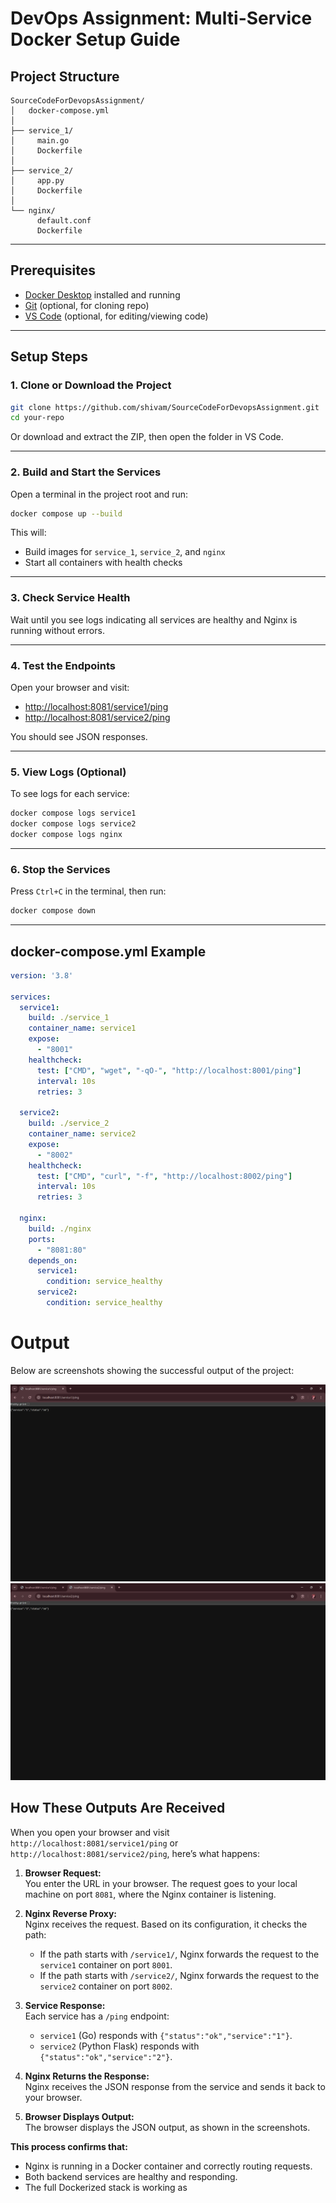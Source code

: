 # DevOps Assignment: Multi-Service Docker Setup Guide

## Project Structure

```
SourceCodeForDevopsAssignment/
│   docker-compose.yml
│
├── service_1/
│     main.go
│     Dockerfile
│
├── service_2/
│     app.py
│     Dockerfile
│
└── nginx/
      default.conf
      Dockerfile
```

---

## Prerequisites

- [Docker Desktop](https://www.docker.com/products/docker-desktop/) installed and running
- [Git](https://git-scm.com/) (optional, for cloning repo)
- [VS Code](https://code.visualstudio.com/) (optional, for editing/viewing code)

---

## Setup Steps

### 1. Clone or Download the Project

```sh
git clone https://github.com/shivam/SourceCodeForDevopsAssignment.git
cd your-repo
```
Or download and extract the ZIP, then open the folder in VS Code.

---

### 2. Build and Start the Services

Open a terminal in the project root and run:

```sh
docker compose up --build
```

This will:
- Build images for `service_1`, `service_2`, and `nginx`
- Start all containers with health checks

---

### 3. Check Service Health

Wait until you see logs indicating all services are healthy and Nginx is running without errors.

---

### 4. Test the Endpoints

Open your browser and visit:

- [http://localhost:8081/service1/ping](http://localhost:8081/service1/ping)
- [http://localhost:8081/service2/ping](http://localhost:8081/service2/ping)

You should see JSON responses.

---

### 5. View Logs (Optional)

To see logs for each service:

```sh
docker compose logs service1
docker compose logs service2
docker compose logs nginx
```

---

### 6. Stop the Services

Press `Ctrl+C` in the terminal, then run:

```sh
docker compose down
```

---

## docker-compose.yml Example

```yaml
version: '3.8'

services:
  service1:
    build: ./service_1
    container_name: service1
    expose:
      - "8001"
    healthcheck:
      test: ["CMD", "wget", "-qO-", "http://localhost:8001/ping"]
      interval: 10s
      retries: 3

  service2:
    build: ./service_2
    container_name: service2
    expose:
      - "8002"
    healthcheck:
      test: ["CMD", "curl", "-f", "http://localhost:8002/ping"]
      interval: 10s
      retries: 3

  nginx:
    build: ./nginx
    ports:
      - "8081:80"
    depends_on:
      service1:
        condition: service_healthy
      service2:
        condition: service_healthy
```
# Output

Below are screenshots showing the successful output of the project:

![Service 1 Ping Output](output/Screenshot%20(130).png)
![Service 2 Ping Output](output/Screenshot%20(131).png)

## How These Outputs Are Received

When you open your browser and visit `http://localhost:8081/service1/ping` or `http://localhost:8081/service2/ping`, here’s what happens:

1. **Browser Request:**  
   You enter the URL in your browser. The request goes to your local machine on port `8081`, where the Nginx container is listening.

2. **Nginx Reverse Proxy:**  
   Nginx receives the request. Based on its configuration, it checks the path:
   - If the path starts with `/service1/`, Nginx forwards the request to the `service1` container on port `8001`.
   - If the path starts with `/service2/`, Nginx forwards the request to the `service2` container on port `8002`.

3. **Service Response:**  
   Each service has a `/ping` endpoint:
   - `service1` (Go) responds with `{"status":"ok","service":"1"}`.
   - `service2` (Python Flask) responds with `{"status":"ok","service":"2"}`.

4. **Nginx Returns the Response:**  
   Nginx receives the JSON response from the service and sends it back to your browser.

5. **Browser Displays Output:**  
   The browser displays the JSON output, as shown in the screenshots.

**This process confirms that:**
- Nginx is running in a Docker container and correctly routing requests.
- Both backend services are healthy and responding.
- The full Dockerized stack is working as